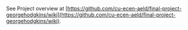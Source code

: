 See Project overview at
[https://github.com/cu-ecen-aeld/final-project-georgehodgkins/wiki](https://github.com/cu-ecen-aeld/final-project-georgehodgkins/wiki).
